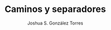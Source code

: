 ---
title: "Caminos y separadores"
year: 2022
thumbnail: "assets/img/Logo.png"
topic: "Combinatoria"
file: "assets/pdf/Caminos-y-separadores.pdf"
author: "Joshua S. González Torres"
level: "Intermedio"
alttext: "Caminando por caminos separados."
---